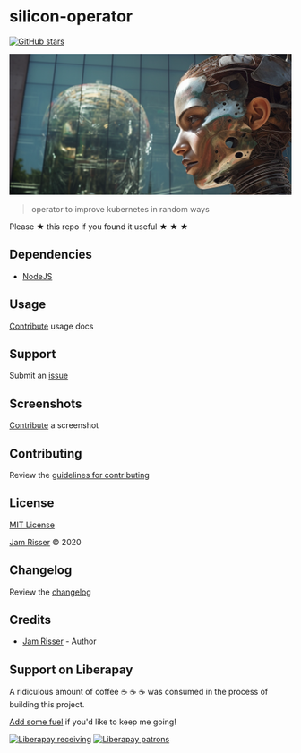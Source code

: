 # silicon-operator

[![GitHub stars](https://img.shields.io/github/stars/codejamninja/silicon-operator.svg?style=social&label=Stars)](https://github.com/codejamninja/silicon-operator)

![](assets/silicon-operator.png)

> operator to improve kubernetes in random ways

Please ★ this repo if you found it useful ★ ★ ★

## Dependencies

- [NodeJS](https://nodejs.org)

## Usage

[Contribute](https://github.com/codejamninja/silicon-operator/blob/master/CONTRIBUTING.md) usage docs

## Support

Submit an [issue](https://github.com/codejamninja/silicon-operator/issues/new)

## Screenshots

[Contribute](https://github.com/codejamninja/silicon-operator/blob/master/CONTRIBUTING.md) a screenshot

## Contributing

Review the [guidelines for contributing](https://github.com/codejamninja/silicon-operator/blob/master/CONTRIBUTING.md)

## License

[MIT License](https://github.com/codejamninja/silicon-operator/blob/master/LICENSE)

[Jam Risser](https://codejam.ninja) © 2020

## Changelog

Review the [changelog](https://github.com/codejamninja/silicon-operator/blob/master/CHANGELOG.md)

## Credits

- [Jam Risser](https://codejam.ninja) - Author

## Support on Liberapay

A ridiculous amount of coffee ☕ ☕ ☕ was consumed in the process of building this project.

[Add some fuel](https://liberapay.com/codejamninja/donate) if you'd like to keep me going!

[![Liberapay receiving](https://img.shields.io/liberapay/receives/codejamninja.svg?style=flat-square)](https://liberapay.com/codejamninja/donate)
[![Liberapay patrons](https://img.shields.io/liberapay/patrons/codejamninja.svg?style=flat-square)](https://liberapay.com/codejamninja/donate)
